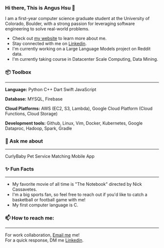 ### Hi there, This is Angus Hsu 👋

I am a first-year computer science graduate student at the University of Colorado, Boulder, with a strong passion for leveraging software engineering to solve real-world problems.

- Check out [my website](https://angushsu666.github.io/) to learn more about me.
- Stay connected with me on [Linkedin](https://www.linkedin.com/in/angushsu999/).
- I'm currently working on a Large Language Models project on Reddit data.
- I'm currently taking course in Datacenter Scale Computing, Data Mining. 

### 📦 Toolbox
----------------------------------------------------------------------------    
**Language:** Python C++ Dart Swift JavaScript     
    
**Database:** MYSQL, Firebase
    
**Cloud Platforms:** AWS (EC2, S3, Lambda), Google Cloud Platform (Cloud Functions, Cloud Storage)  
    
**Development tools:** Github, Linux, Vim, Docker, Kubernetes, Google Dataproc, Hadoop, Spark, Gradle 
    

### 💬 Ask me about 
---------------------------------------------------------------------------    
CurlyBaby Pet Service Matching Mobile App 

### ✨ Fun Facts
---------------------------------------------------------------------------- 
- My favorite movie of all time is "The Notebook" directed by Nick Cassavetes.    
- I'm a big sports fan, so feel free to reach out if you'd like to catch a basketball or football game with me!
- My first computer language is C.

  
### 📫 How to reach me:
-----------------------    
For work collaboration, [Email me](mailto:ChengYu.Hsu@colorado.edu) me!     
For a quick response, DM me [Linkedin](https://www.linkedin.com/in/angushsu999/).     



<!--
**charisliao/charisliao** is a ✨ special ✨ repository because its README.md (this file) appears on your GitHub profile.

Here are some ideas to get you started:

- 🔭 I’m currently working on ...
- 🌱 I’m currently learning ...
- 👯 I’m looking to collaborate on ...
- 🤔 I’m looking for help with ...
- 💬 Ask me about ...
- 📫 How to reach me: ...
- 😄 Pronouns: ...
- ⚡ Fun fact: ...
-->

